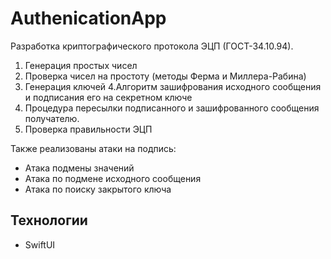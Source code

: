 # AuthenicationApp

Разработка криптографического протокола ЭЦП (ГОСТ-34.10.94).

1. Генерация простых чисел
2. Проверка чисел на простоту (методы Ферма и Миллера-Рабина)
3. Генерация ключей
4.Алгоритм зашифрования исходного сообщения и подписания его на секретном ключе
5. Процедура пересылки подписанного и зашифрованного сообщения получателю.
6. Проверка правильности ЭЦП

Также реализованы атаки на подпись:

- Атака подмены значений
- Атака по подмене исходного сообщения
- Атака по поиску закрытого ключа


## Технологии
- SwiftUI
